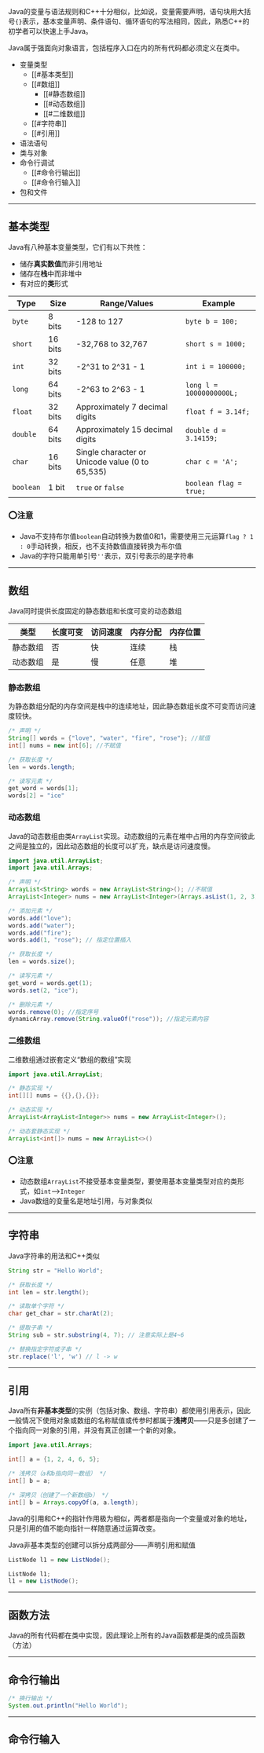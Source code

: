 Java的变量与语法规则和C++十分相似，比如说，变量需要声明，语句块用大括号`{}`表示，基本变量声明、条件语句、循环语句的写法相同，因此，熟悉C++的初学者可以快速上手Java。

Java属于强面向对象语言，包括程序入口在内的所有代码都必须定义在类中。

+ 变量类型
	+ [[#基本类型]]
	+ [[#数组]]
		+ [[#静态数组]]
		+ [[#动态数组]]
		+ [[#二维数组]]
	+ [[#字符串]]
	+ [[#引用]]
+ 语法语句
+ 类与对象
+ 命令行调试
	+ [[#命令行输出]]
	+ [[#命令行输入]]
+ 包和文件

---
## 基本类型

Java有八种基本变量类型，它们有以下共性：

+ 储存**真实数值**而非引用地址
+ 储存在**栈**中而非堆中
+ 有对应的**类**形式

| Type      | Size    | Range/Values                                    | Example                  |
| --------- | ------- | ----------------------------------------------- | ------------------------ |
| `byte`    | 8 bits  | -128 to 127                                     | `byte b = 100;`          |
| `short`   | 16 bits | -32,768 to 32,767                               | `short s = 1000;`        |
| `int`     | 32 bits | -2^31 to 2^31 - 1                               | `int i = 100000;`        |
| `long`    | 64 bits | -2^63 to 2^63 - 1                               | `long l = 10000000000L;` |
| `float`   | 32 bits | Approximately 7 decimal digits                  | `float f = 3.14f;`       |
| `double`  | 64 bits | Approximately 15 decimal digits                 | `double d = 3.14159;`    |
| `char`    | 16 bits | Single character or Unicode value (0 to 65,535) | `char c = 'A';`          |
| `boolean` | 1 bit   | `true` or `false`                               | `boolean flag = true;`   |

### ⭕注意

+ Java不支持布尔值`boolean`自动转换为数值0和1，需要使用三元运算`flag ? 1 : 0`手动转换，相反，也不支持数值直接转换为布尔值
+ Java的字符只能用单引号`''`表示，双引号表示的是字符串


---
## 数组

Java同时提供长度固定的静态数组和长度可变的动态数组

| 类型   | 长度可变 | 访问速度 | 内存分配 | 内存位置 |
| ---- | ---- | ---- | ---- | ---- |
| 静态数组 | 否    | 快    | 连续   | 栈    |
| 动态数组 | 是    | 慢    | 任意   | 堆    |

### 静态数组

为静态数组分配的内存空间是栈中的连续地址，因此静态数组长度不可变而访问速度较快。

```java
/* 声明 */
String[] words = {"love", "water", "fire", "rose"}; //赋值
int[] nums = new int[6]; //不赋值

/* 获取长度 */
len = words.length;

/* 读写元素 */
get_word = words[1];
words[2] = "ice" 

```

### 动态数组

Java的动态数组由类`ArrayList`实现。动态数组的元素在堆中占用的内存空间彼此之间是独立的，因此动态数组的长度可以扩充，缺点是访问速度慢。

```java
import java.util.ArrayList;
import java.util.Arrays;

/* 声明 */
ArrayList<String> words = new ArrayList<String>(); //不赋值
ArrayList<Integer> nums = new ArrayList<Integer>(Arrays.asList(1, 2, 3)); //赋值

/* 添加元素 */
words.add("love");
words.add("water");
words.add("fire");
words.add(1, "rose"); // 指定位置插入

/* 获取长度 */
len = words.size();

/* 读写元素 */
get_word = words.get(1);
words.set(2, "ice");

/* 删除元素 */
words.remove(0); //指定序号
dynamicArray.remove(String.valueOf("rose")); //指定元素内容

```

### 二维数组

二维数组通过嵌套定义“数组的数组”实现

```java
import java.util.ArrayList;

/* 静态实现 */
int[][] nums = {{},{},{}};

/* 动态实现 */
ArrayList<ArrayList<Integer>> nums = new ArrayList<Integer>(); 

/* 动态套静态实现 */
ArrayList<int[]> nums = new ArrayList<>()
```



### ⭕注意

+ 动态数组`ArrayList`不接受基本变量类型，要使用基本变量类型对应的类形式，如`int`-->`Integer`
+ Java数组的变量名是地址引用，与对象类似


---
## 字符串

Java字符串的用法和C++类似

```java
String str = "Hello World";

/* 获取长度 */
int len = str.length();

/* 读取单个字符 */
char get_char = str.charAt(2);

/* 提取子串 */
String sub = str.substring(4, 7); // 注意实际上是4~6

/* 替换指定字符或子串 */
str.replace('l', 'w') // l -> w

```



---
## 引用

 Java所有**非基本类型**的实例（包括对象、数组、字符串）都使用引用表示，因此一般情况下使用对象或数组的名称赋值或传参时都属于**浅拷贝**——只是多创建了一个指向同一对象的引用，并没有真正创建一个新的对象。
 
```java
import java.util.Arrays;

int[] a = {1, 2, 4, 6, 5};

/* 浅拷贝（a和b指向同一数组） */
int[] b = a;

/* 深拷贝（创建了一个新数组b） */
int[] b = Arrays.copyOf(a, a.length);
```

 Java的引用和C++的指针作用极为相似，两者都是指向一个变量或对象的地址，只是引用的值不能向指针一样随意通过运算改变。

Java非基本类型的创建可以拆分成两部分——声明引用和赋值

```java
ListNode l1 = new ListNode();

ListNode l1;
l1 = new ListNode();
```

---
## 函数方法

Java的所有代码都在类中实现，因此理论上所有的Java函数都是类的成员函数（方法）





---
## 命令行输出

```java
/* 换行输出 */
System.out.println("Hello World");

```

---
## 命令行输入



